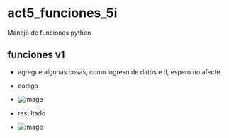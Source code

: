 # act5_funciones_5i
Manejo de funciones python
## funciones v1
- agregue algunas cosas, como ingreso de datos e if, espero no afecte.
- codigo
- ![image](https://github.com/user-attachments/assets/6fea4fbf-2fda-4fdf-b51f-c19a38c3d85d)
  
- resultado
- ![image](https://github.com/user-attachments/assets/0095edd2-cafa-4102-9340-0b63ebe45c3f)
